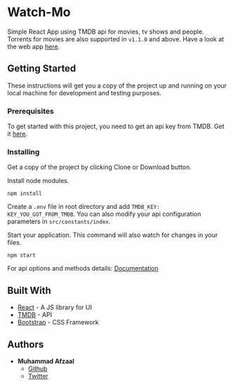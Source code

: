 # Watch-Mo

Simple React App using TMDB api for movies, tv shows and people.
Torrents for movies are also supported in `v1.1.0` and above.
Have a look at the web app [here](https://watchmo.netlify.app/).

## Getting Started

These instructions will get you a copy of the project up and running on your local machine for development and testing purposes.

### Prerequisites

To get started with this project, you need to get an api key from TMDB. Get it [here](https://www.themoviedb.org/settings/api).

### Installing

Get a copy of the project by clicking Clone or Download button.

Install node modules.

```
npm install
```

Create a `.env` file in root directory and add `TMDB_KEY: KEY_YOU_GOT_FROM_TMDB`. You can also modify your api configuration parameters in `src/constants/index`.

Start your application. This command will also watch for changes in your files.

```
npm start
```

For api options and methods details:
[Documentation](https://developers.themoviedb.org/3/getting-started/introduction)

## Built With

- [React](https://reactjs.org/) - A JS library for UI
- [TMDB](https://www.themoviedb.org/documentation/api) - API
- [Bootstrap](http://getbootstrap.com/) - CSS Framework

## Authors

- **Muhammad Afzaal**
  - [Github](https://github.com/afzaalb)
  - [Twitter](https://twitter.com/afzaalopera?lang=en)
